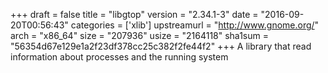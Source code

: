 +++
draft = false
title = "libgtop"
version = "2.34.1-3"
date = "2016-09-20T00:56:43"
categories = ['xlib']
upstreamurl = "http://www.gnome.org/"
arch = "x86_64"
size = "207936"
usize = "2164118"
sha1sum = "56354d67e129e1a2f23df378cc25c382f2fe44f2"
+++
A library that read information about processes and the running system